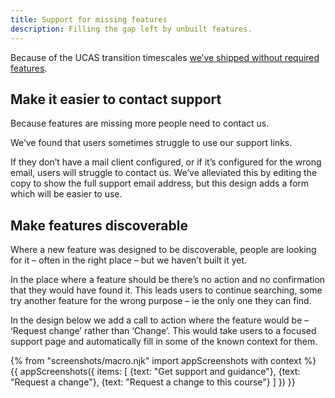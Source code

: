 ```yaml
---
title: Support for missing features
description: Filling the gap left by unbuilt features.
---
```

Because of the UCAS transition timescales [we’ve shipped without required features](/publish-teacher-training-courses/shipped-for-transition).

## Make it easier to contact support

Because features are missing more people need to contact us.

We’ve found that users sometimes struggle to use our support links.

If they don’t have a mail client configured, or if it’s configured for the wrong email, users will struggle to contact us. We’ve alleviated this by editing the copy to show the full support email address, but this design adds a form which will be easier to use.

## Make features discoverable

Where a new feature was designed to be discoverable, people are looking for it – often in the right place – but we haven’t built it yet.

In the place where a feature should be there’s no action and no confirmation that they would have found it. This leads users to continue searching, some try another feature for the wrong purpose – ie the only one they can find.

In the design below we add a call to action where the feature would be – ‘Request change’ rather than ‘Change’. This would take users to a focused support page and automatically fill in some of the known context for them.

{% from "screenshots/macro.njk" import appScreenshots with context %}
{{ appScreenshots({
  items: [
    {text: "Get support and guidance"},
    {text: "Request a change"},
    {text: "Request a change to this course"}
  ]
}) }}

